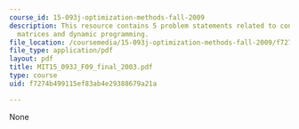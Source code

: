 ```yaml
---
course_id: 15-093j-optimization-methods-fall-2009
description: This resource contains 5 problem statements related to concave functions,
  matrices and dynamic programming.
file_location: /coursemedia/15-093j-optimization-methods-fall-2009/f7274b499115ef83ab4e29388679a21a_MIT15_093J_F09_final_2003.pdf
file_type: application/pdf
layout: pdf
title: MIT15_093J_F09_final_2003.pdf
type: course
uid: f7274b499115ef83ab4e29388679a21a

---
```

None